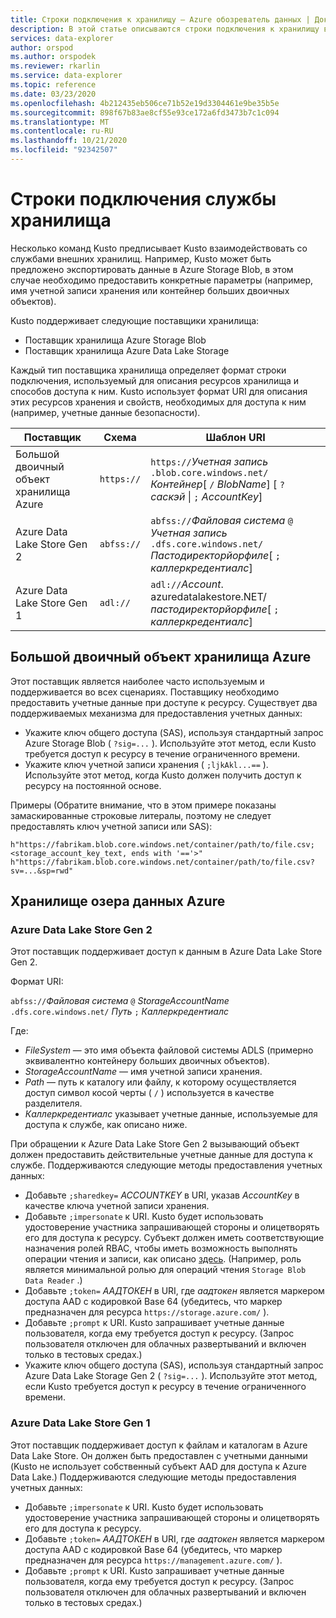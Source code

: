 ```yaml
---
title: Строки подключения к хранилищу — Azure обозреватель данных | Документация Майкрософт
description: В этой статье описываются строки подключения к хранилищу в обозреватель данных Azure.
services: data-explorer
author: orspod
ms.author: orspodek
ms.reviewer: rkarlin
ms.service: data-explorer
ms.topic: reference
ms.date: 03/23/2020
ms.openlocfilehash: 4b212435eb506ce71b52e19d3304461e9be35b5e
ms.sourcegitcommit: 898f67b83ae8cf55e93ce172a6fd3473b7c1c094
ms.translationtype: MT
ms.contentlocale: ru-RU
ms.lasthandoff: 10/21/2020
ms.locfileid: "92342507"
---
```

# <a name="storage-connection-strings"></a>Строки подключения службы хранилища

Несколько команд Kusto предписывает Kusto взаимодействовать со службами внешних хранилищ. Например, Kusto может быть предложено экспортировать данные в Azure Storage Blob, в этом случае необходимо предоставить конкретные параметры (например, имя учетной записи хранения или контейнер больших двоичных объектов).

Kusto поддерживает следующие поставщики хранилища:


* Поставщик хранилища Azure Storage Blob
* Поставщик хранилища Azure Data Lake Storage

Каждый тип поставщика хранилища определяет формат строки подключения, используемый для описания ресурсов хранилища и способов доступа к ним.
Kusto использует формат URI для описания этих ресурсов хранения и свойств, необходимых для доступа к ним (например, учетные данные безопасности).


|Поставщик                   |Схема    |Шаблон URI                          |
|---------------------------|----------|--------------------------------------|
|Большой двоичный объект хранилища Azure         |`https://`|`https://`*Учетная запись* `.blob.core.windows.net/` *Контейнер*[ `/` *BlobName*] [ `?` *саскэй* \| `;` *AccountKey*]|
|Azure Data Lake Store Gen 2|`abfss://`|`abfss://`*Файловая система* `@` *Учетная запись* `.dfs.core.windows.net/` *Пастодиректорйорфиле*[ `;` *каллеркредентиалс*]|
|Azure Data Lake Store Gen 1|`adl://`  |`adl://`*Account*. azuredatalakestore.NET/*пастодиректорйорфиле*[ `;` *каллеркредентиалс*]|

## <a name="azure-storage-blob"></a>Большой двоичный объект хранилища Azure

Этот поставщик является наиболее часто используемым и поддерживается во всех сценариях.
Поставщику необходимо предоставить учетные данные при доступе к ресурсу. Существует два поддерживаемых механизма для предоставления учетных данных:

* Укажите ключ общего доступа (SAS), используя стандартный запрос Azure Storage Blob ( `?sig=...` ). Используйте этот метод, если Kusto требуется доступ к ресурсу в течение ограниченного времени.
* Укажите ключ учетной записи хранения ( `;ljkAkl...==` ). Используйте этот метод, когда Kusto должен получить доступ к ресурсу на постоянной основе.

Примеры (Обратите внимание, что в этом примере показаны замаскированные строковые литералы, поэтому не следует предоставлять ключ учетной записи или SAS):

`h"https://fabrikam.blob.core.windows.net/container/path/to/file.csv;<storage_account_key_text, ends with '=='>"`
`h"https://fabrikam.blob.core.windows.net/container/path/to/file.csv?sv=...&sp=rwd"` 

## <a name="azure-data-lake-store"></a>Хранилище озера данных Azure

### <a name="azure-data-lake-store-gen-2"></a>Azure Data Lake Store Gen 2

Этот поставщик поддерживает доступ к данным в Azure Data Lake Store Gen 2.

Формат URI:

`abfss://`*Файловая система* `@` *StorageAccountName* `.dfs.core.windows.net/` *Путь* `;` *Каллеркредентиалс*

Где:

* _FileSystem_ — это имя объекта файловой системы ADLS (примерно эквивалентно контейнеру больших двоичных объектов).
* _StorageAccountName_ — имя учетной записи хранения.
* _Path_ — путь к каталогу или файлу, к которому осуществляется доступ символ косой черты ( `/` ) используется в качестве разделителя.
* _Каллеркредентиалс_ указывает учетные данные, используемые для доступа к службе, как описано ниже.

При обращении к Azure Data Lake Store Gen 2 вызывающий объект должен предоставить действительные учетные данные для доступа к службе. Поддерживаются следующие методы предоставления учетных данных:

* Добавьте `;sharedkey=` *ACCOUNTKEY* в URI, указав _AccountKey_ в качестве ключа учетной записи хранения.
* Добавьте `;impersonate` к URI. Kusto будет использовать удостоверение участника запрашивающей стороны и олицетворять его для доступа к ресурсу. Субъект должен иметь соответствующие назначения ролей RBAC, чтобы иметь возможность выполнять операции чтения и записи, как описано [здесь](/azure/storage/blobs/data-lake-storage-access-control). (Например, роль является минимальной ролью для операций чтения `Storage Blob Data Reader` .)
* Добавьте `;token=` *ААДТОКЕН* в URI, где _аадтокен_ является маркером доступа AAD с кодировкой Base 64 (убедитесь, что маркер предназначен для ресурса `https://storage.azure.com/` ).
* Добавьте `;prompt` к URI. Kusto запрашивает учетные данные пользователя, когда ему требуется доступ к ресурсу. (Запрос пользователя отключен для облачных развертываний и включен только в тестовых средах.)
* Укажите ключ общего доступа (SAS), используя стандартный запрос Azure Data Lake Storage Gen 2 ( `?sig=...` ). Используйте этот метод, если Kusto требуется доступ к ресурсу в течение ограниченного времени.



### <a name="azure-data-lake-store-gen-1"></a>Azure Data Lake Store Gen 1

Этот поставщик поддерживает доступ к файлам и каталогам в Azure Data Lake Store.
Он должен быть предоставлен с учетными данными (Kusto не использует собственный субъект AAD для доступа к Azure Data Lake.) Поддерживаются следующие методы предоставления учетных данных:

* Добавьте `;impersonate` к URI. Kusto будет использовать удостоверение участника запрашивающей стороны и олицетворять его для доступа к ресурсу.
* Добавьте `;token=` *ААДТОКЕН* в URI, где *аадтокен* является маркером доступа AAD с кодировкой Base 64 (убедитесь, что маркер предназначен для ресурса `https://management.azure.com/` ).
* Добавьте `;prompt` к URI. Kusto запрашивает учетные данные пользователя, когда ему требуется доступ к ресурсу. (Запрос пользователя отключен для облачных развертываний и включен только в тестовых средах.)